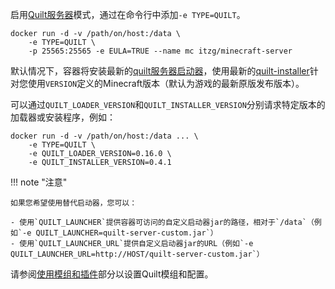 启用[Quilt服务器](https://quiltmc.org/)模式，通过在命令行中添加`-e TYPE=QUILT`。

```
docker run -d -v /path/on/host:/data \
    -e TYPE=QUILT \
    -p 25565:25565 -e EULA=TRUE --name mc itzg/minecraft-server
```

默认情况下，容器将安装最新的[quilt服务器启动器](https://quiltmc.org/install/server/)，使用最新的[quilt-installer](https://github.com/QuiltMC/quilt-installer)针对您使用`VERSION`定义的Minecraft版本（默认为游戏的最新原版发布版本）。

可以通过`QUILT_LOADER_VERSION`和`QUILT_INSTALLER_VERSION`分别请求特定版本的加载器或安装程序，例如：

```
docker run -d -v /path/on/host:/data ... \
    -e TYPE=QUILT \
    -e QUILT_LOADER_VERSION=0.16.0 \
    -e QUILT_INSTALLER_VERSION=0.4.1
```

!!! note "注意"

    如果您希望使用替代启动器，您可以：

    - 使用`QUILT_LAUNCHER`提供容器可访问的自定义启动器jar的路径，相对于`/data`（例如`-e QUILT_LAUNCHER=quilt-server-custom.jar`）
    - 使用`QUILT_LAUNCHER_URL`提供自定义启动器jar的URL（例如`-e QUILT_LAUNCHER_URL=http://HOST/quilt-server-custom.jar`）

请参阅[使用模组和插件](../../mods-and-plugins/index.md)部分以设置Quilt模组和配置。